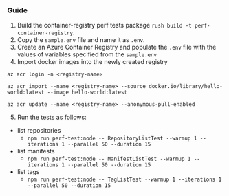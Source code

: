 ### Guide

1. Build the container-registry perf tests package `rush build -t perf-container-registry`.
2. Copy the `sample.env` file and name it as `.env`.
3. Create an Azure Container Registry and populate the `.env` file with the values of variables specified from the `sample.env`
4. Import docker images into the newly created registry

```
az acr login -n <registry-name>

az acr import --name <registry-name> --source docker.io/library/hello-world:latest --image hello-world:latest

az acr update --name <registry-name> --anonymous-pull-enabled
```

5. Run the tests as follows:

- list repositories
  - `npm run perf-test:node -- RepositoryListTest --warmup 1 --iterations 1 --parallel 50 --duration 15`
- list manifests
  - `npm run perf-test:node -- ManifestListTest --warmup 1 --iterations 1 --parallel 50 --duration 15`
- list tags
  - `npm run perf-test:node -- TagListTest --warmup 1 --iterations 1 --parallel 50 --duration 15`

